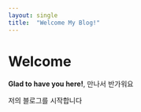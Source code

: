 ```yaml
---
layout: single
title:  "Welcome My Blog!"
---
```


# Welcome

**Glad to have you here!**, 만나서 반가워요

저의 블로그를 시작합니다
